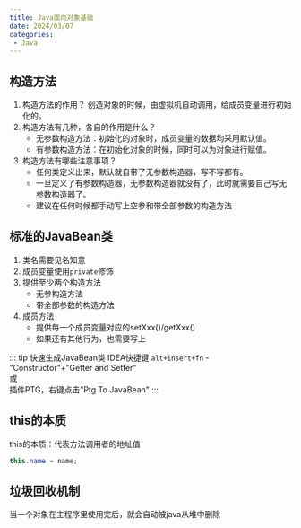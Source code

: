 ```yaml
---
title: Java面向对象基础
date: 2024/03/07
categories:
 - Java
---
```

## 构造方法
1. 构造方法的作用？
    创造对象的时候，由虚拟机自动调用，给成员变量进行初始化的。
2. 构造方法有几种，各自的作用是什么？
    - 无参数构造方法：初始化的对象时，成员变量的数据均采用默认值。
    - 有参数构造方法：在初始化对象的时候，同时可以为对象进行赋值。
3. 构造方法有哪些注意事项？
    - 任何类定义出来，默认就自带了无参数构造器，写不写都有。
    - 一旦定义了有参数构造器，无参数构造器就没有了，此时就需要自己写无参数构造器了。
    - 建议在任何时候都手动写上空参和带全部参数的构造方法

## 标准的JavaBean类
1. 类名需要见名知意
2. 成员变量使用`private`修饰
3. 提供至少两个构造方法
    - 无参构造方法
    - 带全部参数的构造方法
4. 成员方法
    - 提供每一个成员变量对应的setXxx()/getXxx()
    - 如果还有其他行为，也需要写上

::: tip 快速生成JavaBean类
IDEA快捷键 `alt+insert+fn` - "Constructor"+"Getter and Setter"<br/>
或<br/>
插件PTG，右键点击"Ptg To JavaBean"
:::

## this的本质
this的本质：代表方法调用者的地址值
```java
this.name = name;
```

## 垃圾回收机制
当一个对象在主程序里使用完后，就会自动被java从堆中删除